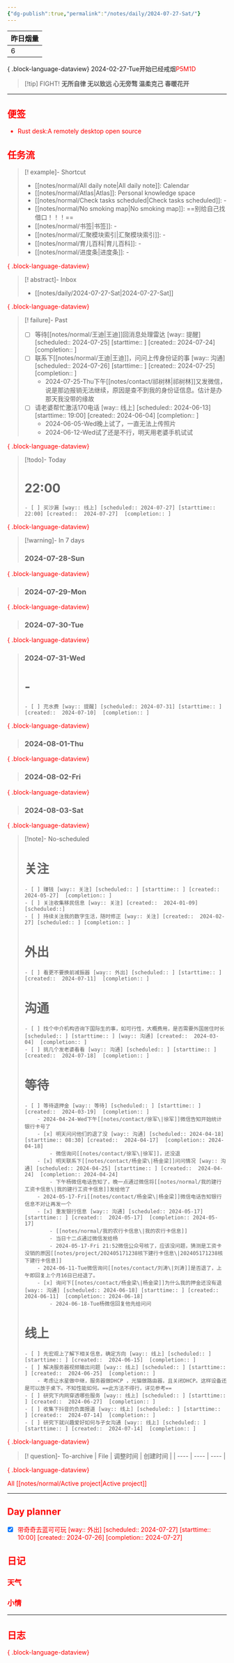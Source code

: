 ```yaml
---
{"dg-publish":true,"permalink":"/notes/daily/2024-07-27-Sat/"}
---
```



<div class="transclusion internal-embed is-loaded"><div class="markdown-embed">



| 昨日烟量 |
| ---- |
| 6    |

{ .block-language-dataview}
2024-02-27-Tue开始已经戒烟<font color=red>P5M1D

</div></div>

> [!tip] FIGHT!
> **无所自律 无以致远 心无旁骛 温柔克己 春暖花开**

---
## 便签
- Rust desk:A remotely desktop open source 


## 任务流

<div class="transclusion internal-embed is-loaded"><div class="markdown-embed">



> [! example]-  Shortcut 
>   - [[notes/normal/All daily note\|All daily note]]: Calendar
> - [[notes/normal/Atlas\|Atlas]]: Personal knowledge space
> - [[notes/normal/Check tasks scheduled\|Check tasks scheduled]]: \-
> - [[notes/normal/No smoking map\|No smoking map]]: ==别给自己找借口！！！==
> - [[notes/normal/书签\|书签]]: \-
> - [[notes/normal/汇聚模块索引\|汇聚模块索引]]: \-
> - [[notes/normal/育儿百科\|育儿百科]]: \-
> - [[notes/normal/进度条\|进度条]]: \-
> 
{ .block-language-dataview}

</div></div>


<div class="transclusion internal-embed is-loaded"><div class="markdown-embed">





> [! abstract]- Inbox 
>  - [[notes/daily/2024-07-27-Sat\|2024-07-27-Sat]]
> 
{ .block-language-dataview}

> [! failure]- Past 
>  - [ ] 等待[[notes/normal/王迪\|王迪]]回消息处理雷达 [way:: 提醒] [scheduled:: 2024-07-25] [starttime:: ] [created::  2024-07-24]  [completion:: ]
> - [ ] 联系下[[notes/normal/王迪\|王迪]]，问问上传身份证的事 [way:: 沟通] [scheduled:: 2024-07-26] [starttime:: ] [created::  2024-07-25]  [completion:: ]
>     - 2024-07-25-Thu下午[[notes/contact/祁树林\|祁树林]]又发微信，说是那边报销无法继续，原因是查不到我的身份证信息。估计是办那天我没带的缘故
> - [ ] 请老婆帮忙激活170电话 [way:: 线上] [scheduled:: 2024-06-13] [starttime:: 19:00] [created::  2024-06-04]  [completion:: ]
>     - 2024-06-05-Wed晚上试了，一直无法上传照片
>     - 2024-06-12-Wed试了还是不行，明天用老婆手机试试
> 
{ .block-language-dataview}

> [!todo]- Today
> # 22:00
> 
>     - [ ] 买沙漏 [way:: 线上] [scheduled:: 2024-07-27] [starttime:: 22:00] [created::  2024-07-27]  [completion:: ]
> 
{ .block-language-dataview}

> [!warning]- In 7 days 
> ### 2024-07-28-Sun
>  
{ .block-language-dataview}
> ### 2024-07-29-Mon
>  
{ .block-language-dataview}
> ### 2024-07-30-Tue
>  
{ .block-language-dataview}
> ### 2024-07-31-Wed
>  # \-
> 
>     - [ ] 充水费 [way:: 提醒] [scheduled:: 2024-07-31] [starttime:: ] [created::  2024-07-10]  [completion:: ]
> 
{ .block-language-dataview}
> ### 2024-08-01-Thu
>  
{ .block-language-dataview}
> ### 2024-08-02-Fri
>  
{ .block-language-dataview}
> ### 2024-08-03-Sat
>  
{ .block-language-dataview}

> [!note]- No-scheduled
>  # 关注
> 
>     - [ ] 赚钱 [way:: 关注] [scheduled:: ] [starttime:: ] [created::  2024-05-27]  [completion:: ]
>     - [ ] 关注收集移民信息 [way:: 关注] [created::  2024-01-09] [scheduled::]
>     - [ ] 持续关注我的数字生活，随时修正 [way:: 关注] [created::  2024-02-27] [scheduled:: ] [completion:: ]
> # 外出
> 
>     - [ ] 看更不要换前减振器 [way:: 外出] [scheduled:: ] [starttime:: ] [created::  2024-07-11]  [completion:: ]
> # 沟通
> 
>     - [ ] 找个中介机构咨询下国际生的事，如可行性，大概费用，是否需要外国居住时长[scheduled:: ] [starttime:: ] [way:: 沟通] [created::  2024-03-04]  [completion:: ]
>     - [ ] 挑几个发老婆看看 [way:: 沟通] [scheduled:: ] [starttime:: ] [created::  2024-07-18]  [completion:: ]
> # 等待
> 
>     - [ ] 等待退押金 [way:: 等待] [scheduled:: ] [starttime:: ] [created::  2024-03-19]  [completion:: ]
>         - 2024-04-24-Wed下午[[notes/contact/徐军\|徐军]]微信告知开始统计银行卡号了
>         - [x] 明天问问他们的退了没 [way:: 沟通] [scheduled:: 2024-04-18] [starttime:: 08:30] [created::  2024-04-17]  [completion:: 2024-04-18]
>             - 微信询问[[notes/contact/徐军\|徐军]]，还没退
>         - [x] 明天联系下[[notes/contact/杨金梁\|杨金梁]]问问情况 [way:: 沟通] [scheduled:: 2024-04-25] [starttime:: ] [created::  2024-04-24]  [completion:: 2024-04-24]
>             - 下午杨微信电话告知了，晚一点通过微信将[[notes/normal/我的建行工资卡信息\|我的建行工资卡信息]]发给他了
>         - 2024-05-17-Fri[[notes/contact/杨金梁\|杨金梁]]微信电话告知银行信息不对让再发一个
>         - [x] 重发银行信息 [way:: 沟通] [scheduled:: 2024-05-17] [starttime:: ] [created::  2024-05-17]  [completion:: 2024-05-17]
>             - [[notes/normal/我的农行卡信息\|我的农行卡信息]]
>             - 当日十二点通过微信发给杨
>             - 2024-05-17-Fri 21:52微信公众号核了，应该没问题，猜测是工资卡没销的原因[[notes/project/202405171238核下建行卡信息\|202405171238核下建行卡信息]]
>         - 2024-06-11-Tue微信询问[[notes/contact/刘涛\|刘涛]]是否退了，上午即回复上个月16日已经退了。
>         - [x] 询问下[[notes/contact/杨金梁\|杨金梁]]为什么我的押金还没有退 [way:: 沟通] [scheduled:: 2024-06-18] [starttime:: ] [created::  2024-06-11]  [completion:: 2024-06-18]
>             - 2024-06-18-Tue杨微信回复他先给问问
> # 线上
> 
>     - [ ] 先宏观上了解下相关信息，确定方向 [way:: 线上] [scheduled:: ] [starttime:: ] [created::  2024-06-15]  [completion:: ]
>     - [ ] 解决服务器视频输出问题 [way:: 线上] [scheduled:: ] [starttime:: ] [created::  2024-06-25]  [completion:: ]
>         - 考虑让水星做中继，服务器做DHCP ，光猫做路由器，且关闭DHCP。这样设备还是可以放于桌下。不知性能如何。==此方法不得行，详见参考==
>     - [ ] 研究下内网穿透哪些服务 [way:: 线上] [scheduled:: ] [starttime:: ] [created::  2024-06-27]  [completion:: ]
>     - [ ] 收集下抖音的负面报道 [way:: 线上] [scheduled:: ] [starttime:: ] [created::  2024-07-14]  [completion:: ]
>     - [ ] 研究下就兴趣爱好如何与子女沟通 [way:: 线上] [scheduled:: ] [starttime:: ] [created::  2024-07-14]  [completion:: ]
> 
{ .block-language-dataview}

> [! question]- To-archive 
>  | File | 调整时间 | 创建时间 |
> | ---- | ---- | ---- |
> 
{ .block-language-dataview}

All [[notes/normal/Active project\|Active project]]


</div></div>


---
## Day planner
- [x] 带奇奇去蓝可可玩  [way:: 外出] [scheduled:: 2024-07-27] [starttime:: 10:00] [created::  2024-07-26]  [completion:: 2024-07-27]



## 日记
### 天气

### 小情


---
## 日志


{ .block-language-dataview}